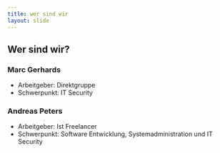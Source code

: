 ```yaml
---
title: wer sind wir
layout: slide
---
```


## Wer sind wir?

### Marc Gerhards
- Arbeitgeber: Direktgruppe
- Schwerpunkt: IT Security

### Andreas Peters
- Arbeitgeber: Ist Freelancer
- Schwerpunkt: Software Entwicklung, Systemadministration und IT Security
